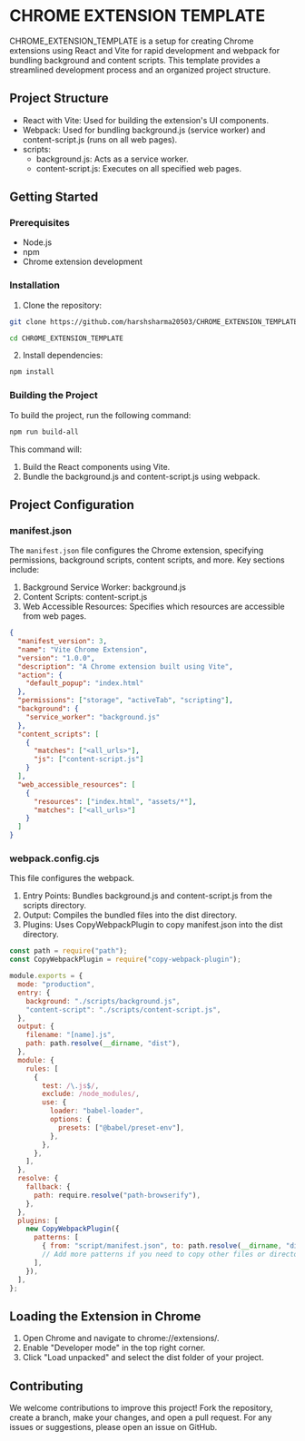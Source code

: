 # CHROME EXTENSION TEMPLATE

CHROME_EXTENSION_TEMPLATE is a setup for creating Chrome extensions using React and Vite for rapid development and webpack for bundling background and content scripts. This template provides a streamlined development process and an organized project structure.

## Project Structure

- React with Vite: Used for building the extension's UI components.
- Webpack: Used for bundling background.js (service worker) and content-script.js (runs on all web pages).
- scripts:
  - background.js: Acts as a service worker.
  - content-script.js: Executes on all specified web pages.

## Getting Started

### Prerequisites

- Node.js
- npm
- Chrome extension development

### Installation

1. Clone the repository:

  ```bash
  git clone https://github.com/harshsharma20503/CHROME_EXTENSION_TEMPLATE.git

  cd CHROME_EXTENSION_TEMPLATE
  ```
  
2. Install dependencies:

```bash
npm install
```

### Building the Project

To build the project, run the following command:

```bash
npm run build-all
```

This command will:

1. Build the React components using Vite.
2. Bundle the background.js and content-script.js using webpack.

## Project Configuration

### manifest.json

The `manifest.json` file configures the Chrome extension, specifying permissions, background scripts, content scripts, and more. Key sections include:

1. Background Service Worker: background.js
2. Content Scripts: content-script.js
3. Web Accessible Resources: Specifies which resources are accessible from web pages.

```json
{
  "manifest_version": 3,
  "name": "Vite Chrome Extension",
  "version": "1.0.0",
  "description": "A Chrome extension built using Vite",
  "action": {
    "default_popup": "index.html"
  },
  "permissions": ["storage", "activeTab", "scripting"],
  "background": {
    "service_worker": "background.js"
  },
  "content_scripts": [
    {
      "matches": ["<all_urls>"],
      "js": ["content-script.js"]
    }
  ],
  "web_accessible_resources": [
    {
      "resources": ["index.html", "assets/*"],
      "matches": ["<all_urls>"]
    }
  ]
}
```

### webpack.config.cjs

This file configures the webpack.

1. Entry Points: Bundles background.js and content-script.js from the scripts directory.
2. Output: Compiles the bundled files into the dist directory.
3. Plugins: Uses CopyWebpackPlugin to copy manifest.json into the dist directory.

```javascript
const path = require("path");
const CopyWebpackPlugin = require("copy-webpack-plugin");

module.exports = {
  mode: "production",
  entry: {
    background: "./scripts/background.js",
    "content-script": "./scripts/content-script.js",
  },
  output: {
    filename: "[name].js",
    path: path.resolve(__dirname, "dist"),
  },
  module: {
    rules: [
      {
        test: /\.js$/,
        exclude: /node_modules/,
        use: {
          loader: "babel-loader",
          options: {
            presets: ["@babel/preset-env"],
          },
        },
      },
    ],
  },
  resolve: {
    fallback: {
      path: require.resolve("path-browserify"),
    },
  },
  plugins: [
    new CopyWebpackPlugin({
      patterns: [
        { from: "script/manifest.json", to: path.resolve(__dirname, "dist") },
        // Add more patterns if you need to copy other files or directories
      ],
    }),
  ],
};
```

## Loading the Extension in Chrome

1. Open Chrome and navigate to chrome://extensions/.
2. Enable "Developer mode" in the top right corner.
3. Click "Load unpacked" and select the dist folder of your project.

## Contributing

We welcome contributions to improve this project! Fork the repository, create a branch, make your changes, and open a pull request. For any issues or suggestions, please open an issue on GitHub.
